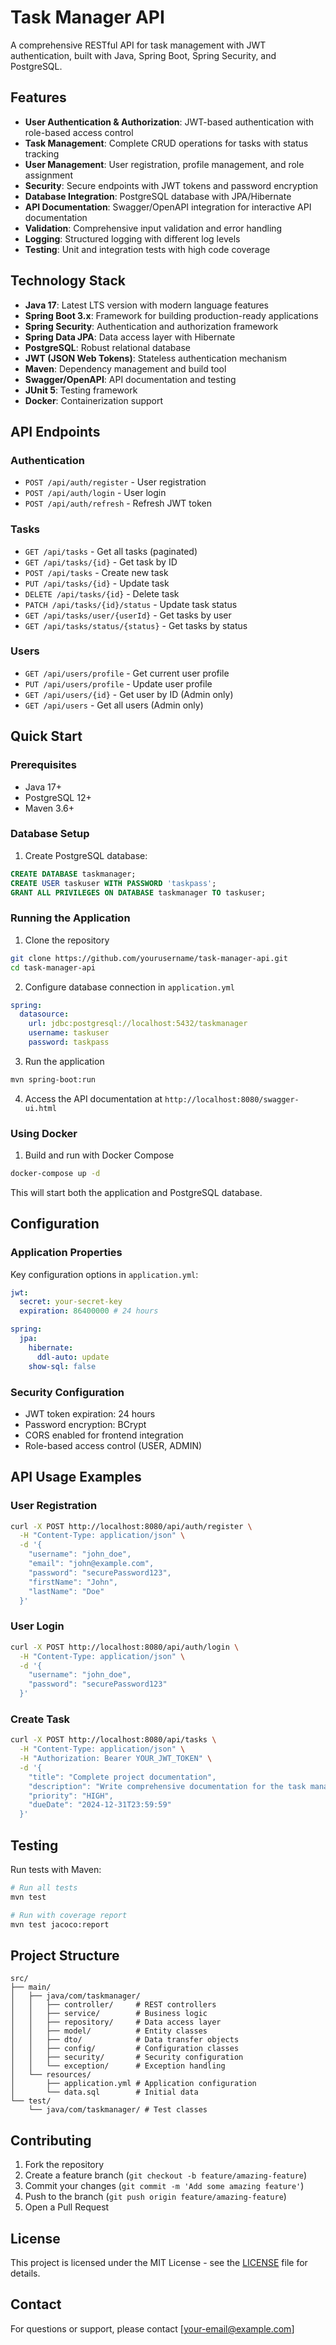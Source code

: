 # Task Manager API

A comprehensive RESTful API for task management with JWT authentication, built with Java, Spring Boot, Spring Security, and PostgreSQL.

## Features

- **User Authentication & Authorization**: JWT-based authentication with role-based access control
- **Task Management**: Complete CRUD operations for tasks with status tracking
- **User Management**: User registration, profile management, and role assignment
- **Security**: Secure endpoints with JWT tokens and password encryption
- **Database Integration**: PostgreSQL database with JPA/Hibernate
- **API Documentation**: Swagger/OpenAPI integration for interactive API documentation
- **Validation**: Comprehensive input validation and error handling
- **Logging**: Structured logging with different log levels
- **Testing**: Unit and integration tests with high code coverage

## Technology Stack

- **Java 17**: Latest LTS version with modern language features
- **Spring Boot 3.x**: Framework for building production-ready applications
- **Spring Security**: Authentication and authorization framework
- **Spring Data JPA**: Data access layer with Hibernate
- **PostgreSQL**: Robust relational database
- **JWT (JSON Web Tokens)**: Stateless authentication mechanism
- **Maven**: Dependency management and build tool
- **Swagger/OpenAPI**: API documentation and testing
- **JUnit 5**: Testing framework
- **Docker**: Containerization support

## API Endpoints

### Authentication
- `POST /api/auth/register` - User registration
- `POST /api/auth/login` - User login
- `POST /api/auth/refresh` - Refresh JWT token

### Tasks
- `GET /api/tasks` - Get all tasks (paginated)
- `GET /api/tasks/{id}` - Get task by ID
- `POST /api/tasks` - Create new task
- `PUT /api/tasks/{id}` - Update task
- `DELETE /api/tasks/{id}` - Delete task
- `PATCH /api/tasks/{id}/status` - Update task status
- `GET /api/tasks/user/{userId}` - Get tasks by user
- `GET /api/tasks/status/{status}` - Get tasks by status

### Users
- `GET /api/users/profile` - Get current user profile
- `PUT /api/users/profile` - Update user profile
- `GET /api/users/{id}` - Get user by ID (Admin only)
- `GET /api/users` - Get all users (Admin only)

## Quick Start

### Prerequisites
- Java 17+
- PostgreSQL 12+
- Maven 3.6+

### Database Setup
1. Create PostgreSQL database:
```sql
CREATE DATABASE taskmanager;
CREATE USER taskuser WITH PASSWORD 'taskpass';
GRANT ALL PRIVILEGES ON DATABASE taskmanager TO taskuser;
```

### Running the Application

1. Clone the repository
```bash
git clone https://github.com/yourusername/task-manager-api.git
cd task-manager-api
```

2. Configure database connection in `application.yml`
```yaml
spring:
  datasource:
    url: jdbc:postgresql://localhost:5432/taskmanager
    username: taskuser
    password: taskpass
```

3. Run the application
```bash
mvn spring-boot:run
```

4. Access the API documentation at `http://localhost:8080/swagger-ui.html`

### Using Docker

1. Build and run with Docker Compose
```bash
docker-compose up -d
```

This will start both the application and PostgreSQL database.

## Configuration

### Application Properties
Key configuration options in `application.yml`:

```yaml
jwt:
  secret: your-secret-key
  expiration: 86400000 # 24 hours

spring:
  jpa:
    hibernate:
      ddl-auto: update
    show-sql: false
```

### Security Configuration
- JWT token expiration: 24 hours
- Password encryption: BCrypt
- CORS enabled for frontend integration
- Role-based access control (USER, ADMIN)

## API Usage Examples

### User Registration
```bash
curl -X POST http://localhost:8080/api/auth/register \
  -H "Content-Type: application/json" \
  -d '{
    "username": "john_doe",
    "email": "john@example.com",
    "password": "securePassword123",
    "firstName": "John",
    "lastName": "Doe"
  }'
```

### User Login
```bash
curl -X POST http://localhost:8080/api/auth/login \
  -H "Content-Type: application/json" \
  -d '{
    "username": "john_doe",
    "password": "securePassword123"
  }'
```

### Create Task
```bash
curl -X POST http://localhost:8080/api/tasks \
  -H "Content-Type: application/json" \
  -H "Authorization: Bearer YOUR_JWT_TOKEN" \
  -d '{
    "title": "Complete project documentation",
    "description": "Write comprehensive documentation for the task manager API",
    "priority": "HIGH",
    "dueDate": "2024-12-31T23:59:59"
  }'
```

## Testing

Run tests with Maven:
```bash
# Run all tests
mvn test

# Run with coverage report
mvn test jacoco:report
```

## Project Structure

```
src/
├── main/
│   ├── java/com/taskmanager/
│   │   ├── controller/     # REST controllers
│   │   ├── service/        # Business logic
│   │   ├── repository/     # Data access layer
│   │   ├── model/          # Entity classes
│   │   ├── dto/            # Data transfer objects
│   │   ├── config/         # Configuration classes
│   │   ├── security/       # Security configuration
│   │   └── exception/      # Exception handling
│   └── resources/
│       ├── application.yml # Application configuration
│       └── data.sql        # Initial data
└── test/
    └── java/com/taskmanager/ # Test classes
```

## Contributing

1. Fork the repository
2. Create a feature branch (`git checkout -b feature/amazing-feature`)
3. Commit your changes (`git commit -m 'Add some amazing feature'`)
4. Push to the branch (`git push origin feature/amazing-feature`)
5. Open a Pull Request

## License

This project is licensed under the MIT License - see the [LICENSE](LICENSE) file for details.

## Contact

For questions or support, please contact [your-email@example.com]

